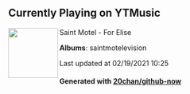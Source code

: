 ## Currently Playing on YTMusic

[<img align="left" width="100" src="https://lh3.googleusercontent.com/cLA1Co8QWbhsQPP9BzsrosHWRJ7OyhWLo5FvFXFgz74t5LOWHl7zjU-p-1Tz4Ul85LLgny4WqO6DaVLPWQ">](https://music.youtube.com/channel/UC7JlXAEJPpTUT6x1_E7ijrg)

Saint Motel - For Elise

**Albums**: saintmotelevision

Last updated at 02/19/2021 10:25

#### Generated with [20chan/github-now](https://github.com/20chan/github-now)


<!--
**20chan/20chan** is a ✨ _special_ ✨ repository because its `README.md` (this file) appears on your GitHub profile.

Here are some ideas to get you started:

- 🔭 I’m currently working on ...
- 🌱 I’m currently learning ...
- 👯 I’m looking to collaborate on ...
- 🤔 I’m looking for help with ...
- 💬 Ask me about ...
- 📫 How to reach me: ...
- 😄 Pronouns: ...
- ⚡ Fun fact: ...
-->
